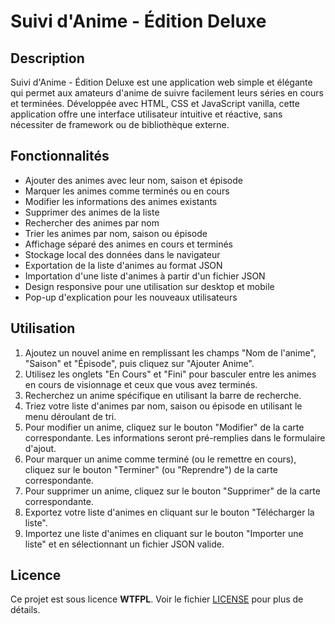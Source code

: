 
# Suivi d'Anime - Édition Deluxe

## Description

Suivi d'Anime - Édition Deluxe est une application web simple et élégante qui permet aux amateurs d'anime de suivre facilement leurs séries en cours et terminées. Développée avec HTML, CSS et JavaScript vanilla, cette application offre une interface utilisateur intuitive et réactive, sans nécessiter de framework ou de bibliothèque externe.

## Fonctionnalités

- Ajouter des animes avec leur nom, saison et épisode
- Marquer les animes comme terminés ou en cours
- Modifier les informations des animes existants
- Supprimer des animes de la liste
- Rechercher des animes par nom
- Trier les animes par nom, saison ou épisode
- Affichage séparé des animes en cours et terminés
- Stockage local des données dans le navigateur
- Exportation de la liste d'animes au format JSON
- Importation d'une liste d'animes à partir d'un fichier JSON
- Design responsive pour une utilisation sur desktop et mobile
- Pop-up d'explication pour les nouveaux utilisateurs


## Utilisation

1. Ajoutez un nouvel anime en remplissant les champs "Nom de l'anime", "Saison" et "Épisode", puis cliquez sur "Ajouter Anime".
2. Utilisez les onglets "En Cours" et "Fini" pour basculer entre les animes en cours de visionnage et ceux que vous avez terminés.
3. Recherchez un anime spécifique en utilisant la barre de recherche.
4. Triez votre liste d'animes par nom, saison ou épisode en utilisant le menu déroulant de tri.
5. Pour modifier un anime, cliquez sur le bouton "Modifier" de la carte correspondante. Les informations seront pré-remplies dans le formulaire d'ajout.
6. Pour marquer un anime comme terminé (ou le remettre en cours), cliquez sur le bouton "Terminer" (ou "Reprendre") de la carte correspondante.
7. Pour supprimer un anime, cliquez sur le bouton "Supprimer" de la carte correspondante.
8. Exportez votre liste d'animes en cliquant sur le bouton "Télécharger la liste".
9. Importez une liste d'animes en cliquant sur le bouton "Importer une liste" et en sélectionnant un fichier JSON valide.



## Licence

Ce projet est sous licence **WTFPL**. Voir le fichier [LICENSE](LICENSE) pour plus de détails.

